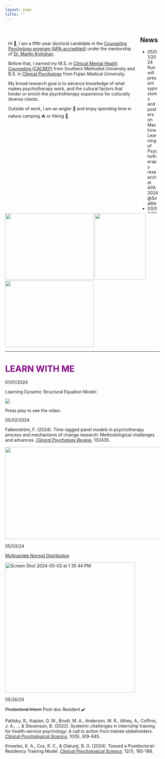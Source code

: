 ```yaml
---
layout: page
title: ""
---
```

<div style="display: flex; width: 100%;">
  <!-- Main Content Area -->
  <div style="flex: 7; padding: 10px;">
    <h1></h1>
    <p>Hi 👋, I am a fifth-year doctoral candidate in the <a href="https://education.uiowa.edu/areas-study/counseling-and-mental-health/counseling-psychology">Counseling Psychology program (APA-accredited)</a> under the mentorship of <a href="https://scholar.google.com/citations?user=eOy2ZCkAAAAJ&hl=en">Dr. Martin Kivlighan</a>.</p>
    <p>Before that, I earned my M.S. in <a href="https://www.smu.edu/simmons/academics/counseling/ms-counseling">Clinical Mental Health Counseling (CACREP)</a> from Southern Methodist University and B.S. in <a href="https://www.fjmu.edu.cn/">Clinical Psychology</a> from Fujian Medical University.</p>
    <p>My broad research goal is to advance knowledge of what makes psychotherapy work, and the cultural factors that hinder or enrich the psychotherapy experience for culturally diverse clients.</p>
    <p>Outside of work, I am an angler 🎣 and enjoy spending time in nature camping ⛺ or hiking 🥾.</p>
  </div>

  <!-- Sidebar Area -->
  <div style="flex: 1; background-color: white; padding: 5px; height: 600px; overflow-y: auto;">
    <h2>News</h2>
    <ul>
       <li>05/01/2024 Kun will present syposiums and posters on Machine Learning of Psychotherapy research at APA2024@Seattle </li>
       <li>03/07/2024 Kun poster presented@2024 AmericanPsychosocialOncologySociety </li>
      <li>02/01/2024 Kun's research on Cultural Humility acceptted by 2024RMPA Conference </li>
    </ul>
  </div>
</div>


<img src="https://github.com/anglerkw/anglerkw.github.io/assets/168578386/4adae32b-8063-46e9-bf88-6c2a15d9d410" width="288" height="216">
<img src="https://github.com/anglerkw/anglerkw.github.io/assets/168578386/f71f634c-a517-48f2-96b5-b232de9eed98" width="166" height="216">
<img src="https://github.com/anglerkw/anglerkw.github.io/assets/168578386/2ef9ad60-4ad9-4e4d-9246-0aef399b5478" width="288" height="216">






---
# <span style="color: purple ">LEARN WITH ME</span>

01/01/2024

Learning Dynamic Structural Equation Model:

[![](https://markdown-videos-api.jorgenkh.no/youtube/lvh-16N0HPY)](https://youtu.be/lvh-16N0HPY)

Press play to see the video.

05/02/2024

Falkenström, F. (2024). Time-lagged panel models in psychotherapy process and mechanisms of change research: Methodological challenges and advances. *[Clinical Psychology Review](https://www.sciencedirect.com/science/article/pii/S0272735824000564?ref=pdf_download&fr=RR-2&rr=87d17d6b4b361130#bb0370)*, 102435.

<img src="https://github.com/anglerkw/anglerkw.github.io/assets/168578386/0a6d6551-e3c4-4230-abc0-c33a1aab6fc7" width="700" height="300">

05/03/24

[Multivariate Normal Distribution](https://en.wikipedia.org/wiki/Multivariate_normal_distribution)

<img width="423" alt="Screen Shot 2024-05-03 at 1 35 44 PM" src="https://github.com/anglerkw/anglerkw.github.io/assets/168578386/59b87514-7950-42fa-adcb-d7e12e17ab4a">

05/26/24

<s>Predoctoral Intern</s> Post-doc Resident ✔️

Palitsky, R., Kaplan, D. M., Brodt, M. A., Anderson, M. R., Athey, A., Coffino, J. A., ... & Stevenson, B. (2022). Systemic challenges in internship training for health-service psychology: A call to action from trainee stakeholders. *[Clinical Psychological Science](https://journals.sagepub.com/doi/10.1177/21677026211072232)*, 10(5), 819-845.

Knowles, K. A., Cox, R. C., & Olatunji, B. O. (2024). Toward a Postdoctoral-Residency Training Model. *[Clinical Psychological Science](https://journals.sagepub.com/doi/full/10.1177/21677026231156594)*, 12(1), 185-188.
